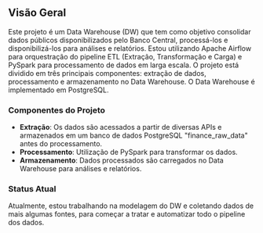 ## Visão Geral

Este projeto é um Data Warehouse (DW) que tem como objetivo consolidar dados públicos disponibilizados pelo Banco Central, processá-los e disponibilizá-los para análises e relatórios. Estou utilizando Apache Airflow para orquestração do pipeline ETL (Extração, Transformação e Carga) e PySpark para processamento de dados em larga escala. O projeto está dividido em três principais componentes: extração de dados, processamento e armazenamento no Data Warehouse. O Data Warehouse é implementado em PostgreSQL.

### Componentes do Projeto

- **Extração**: Os dados são acessados a partir de diversas APIs e armazenados em um banco de dados PostgreSQL "finance_raw_data" antes do processamento.
- **Processamento**: Utilização de PySpark para transformar os dados.
- **Armazenamento**: Dados processados são carregados no Data Warehouse para análises e relatórios.

### Status Atual

Atualmente, estou trabalhando na modelagem do DW e coletando dados de mais algumas fontes, para começar a tratar e automatizar todo o pipeline dos dados.



